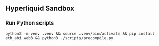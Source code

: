 ## Hyperliquid Sandbox


### Run Python scripts

```
python3 -m venv .venv && source .venv/bin/activate && pip install eth_abi web3 && python3 ./scripts/precompile.py
```
